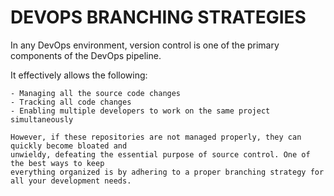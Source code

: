 # DEVOPS BRANCHING STRATEGIES

In any DevOps environment, version control is one of the primary components of the DevOps pipeline. 

It effectively allows the following:
~~~
- Managing all the source code changes
- Tracking all code changes
- Enabling multiple developers to work on the same project simultaneously

However, if these repositories are not managed properly, they can quickly become bloated and
unwieldy, defeating the essential purpose of source control. One of the best ways to keep
everything organized is by adhering to a proper branching strategy for all your development needs.
~~~

